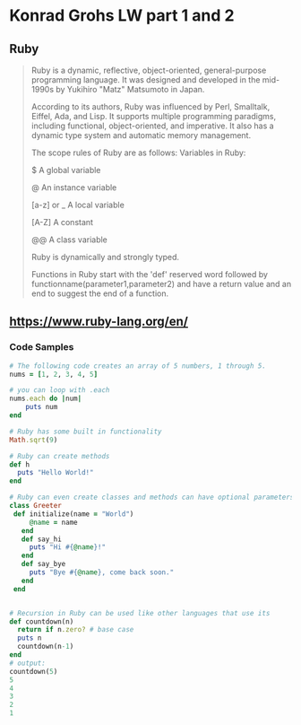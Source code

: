 Konrad Grohs
LW part 1 and 2
===============

Ruby
---

> Ruby is a dynamic, reflective, object-oriented, general-purpose programming language. 
> It was designed and developed in the mid-1990s by Yukihiro "Matz" Matsumoto in Japan.
>
> According to its authors, Ruby was influenced by Perl, Smalltalk, Eiffel, Ada, and Lisp.
> It supports multiple programming paradigms, including functional, object-oriented, and imperative.
> It also has a dynamic type system and automatic memory management.
>
> The scope rules of Ruby are as follows:
> Variables in Ruby: 
> 
> $			A global variable
> 
> @			An instance variable
> 
> [a-z] 	or _	A local variable
> 
> [A-Z]		A constant
> 
> @@		A class variable
>
> Ruby is dynamically and strongly typed.
>
> Functions in Ruby start with the 'def' reserved word followed by functionname(parameter1,parameter2) and have a return value
> and an end to suggest the end of a function.
>
>
>
https://www.ruby-lang.org/en/
---
### Code Samples

```ruby
# The following code creates an array of 5 numbers, 1 through 5.
nums = [1, 2, 3, 4, 5]

# you can loop with .each
nums.each do |num|
    puts num
end

# Ruby has some built in functionality 
Math.sqrt(9)

# Ruby can create methods
def h
  puts "Hello World!"
end

# Ruby can even create classes and methods can have optional parameters..
class Greeter
 def initialize(name = "World")
     @name = name
   end
   def say_hi
     puts "Hi #{@name}!"
   end
   def say_bye
     puts "Bye #{@name}, come back soon."
   end
 end


# Recursion in Ruby can be used like other languages that use its
def countdown(n)
  return if n.zero? # base case
  puts n
  countdown(n-1) 
end               
# output:
countdown(5)
5
4
3
2
1